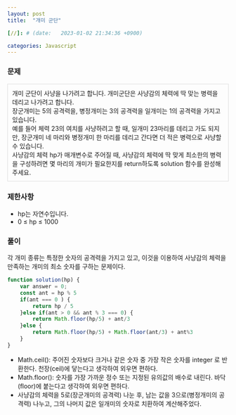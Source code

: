 ```yaml
---
layout: post
title:  "개미 군단"

[//]: # (date:   2023-01-02 21:34:36 +0900)

categories: Javascript
---
```


[//]: # (<h1>Introduction</h1>)

### 문제

<div class="text">
개미 군단이 사냥을 나가려고 합니다. 개미군단은 사냥감의 체력에 딱 맞는 병력을 데리고 나가려고 합니다. <br />
장군개미는 5의 공격력을, 병정개미는 3의 공격력을 일개미는 1의 공격력을 가지고 있습니다.<br />
예를 들어 체력 23의 여치를 사냥하려고 할 때, 일개미 23마리를 데리고 가도 되지만, 장군개미 네 마리와 병정개미 한 마리를 데리고 간다면 더 적은 병력으로 사냥할 수 있습니다.<br />   
사냥감의 체력 hp가 매개변수로 주어질 때, 사냥감의 체력에 딱 맞게 최소한의 병력을 구성하려면 몇 마리의 개미가 필요한지를 return하도록 solution 함수를 완성해주세요.
</div>


### 제한사항

- hp는 자연수입니다.
- 0 ≤ hp ≤ 1000


### 풀이

각 개미 종류는 특정한 숫자의 공격력을 가지고 있고, 이것을 이용하여 사냥감의 체력을 만족하는 개미의 최소 숫자를 구하는 문제이다.



```javascript
function solution(hp) {
    var answer = 0;
    const ant = hp % 5
    if(ant === 0 ) {
        return hp / 5
    }else if(ant > 0 && ant % 3 === 0) {
        return Math.floor(hp/5) + ant/3
    }else {
        return Math.floor(hp/5) + Math.floor(ant/3) + ant%3
    }
}
```

- Math.ceil(): 주어진 숫자보다 크거나 같은 숫자 중 가장 작은 숫자를 integer 로 반환한다. 천장(ceil)에 닿는다고 생각하여 외우면 편하다.
- Math.floor(): 숫자를 가장 가까운 정수 또는 지정된 유의값의 배수로 내린다. 바닥(floor)에 붙는다고 생각하여 외우면 편하다.
- 사냥감의 체력을 5로(장군개미의 공격력) 나눈 후, 남는 값을 3으로(병정개미의 공격력) 나누고, 그의 나머지 값은 일개미의 숫자로 치환하여 계산해주었다.

<style>
.text {
    border: 1px solid #dcdcdc;
    padding: 10px;
}
</style>